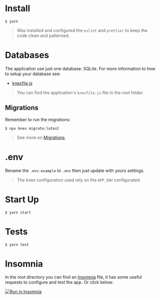 # Install
```
$ yarn
```
> Was installed and configured the `eslint` and `prettier` to keep the code clean and patterned.

# Databases
The application use just one database: SQLite. For more information to how to setup your database see:
* [knexfile.js](http://knexjs.org/#knexfile)
> You can find the application's `knexfile.js` file in the root folder.

## Migrations
Remember to run the migrations:
```
$ npx knex migrate:latest
```
> See more on [Migrations](http://knexjs.org/#Migrations).

# .env
Rename the `.env.example` to `.env` then just update with yours settings.
> The knex configuration used rely on the `APP_ENV` configurated.

# Start Up
```
$ yarn start
```

# Tests
```
$ yarn test
```

# Insomnia
In the root directory you can find an [Insomnia](https://insomnia.rest/) file, it has some useful requests to configure and test the app. Or click below:

<a href="https://insomnia.rest/run/?label=OmniStack11&uri=https%3A%2F%2Fraw.githubusercontent.com%2FDiegoVictor%2Fomnistack%2Fmaster%2F11%2Fapi%2FInsomnia_2020-03-24.json" target="_blank"><img src="https://insomnia.rest/images/run.svg" alt="Run in Insomnia"></a>
